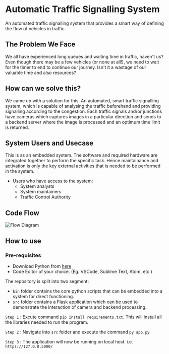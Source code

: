 # Automatic Traffic Signalling System

An automated traffic signalling system that provides a smart way of defining the flow of vehicles in traffic.

## The Problem We Face

We all have experienced long queues and waiting time in traffic, haven't us? Even though there may be a few vehicles (or none at all!), we need to wait for the timer to end to continue our journey. Isn't it a wastage of our valuable time and also resources?

## How can we solve this?

We came up with a solution for this. An automated, smart traffic signalling system, which is capable of analysing the traffic beforehand and providing signalling according to the congestion. Each traffic signals and/or junctions have cameras which captures images in a particular direction and sends to a backend server where the image is processed and an optimum time limit is returned.

## System Users and Usecase

This is as an embedded system. The software and required hardware are integrated together to perform the specific task. Hence maintainance and activation is only the key external activities that is needed to be performed in the system.

- Users who have access to the system:
    - System analysts
    - System maintainers
    - Traffic Control Authority

## Code Flow

![Flow Diagram](https://github.com/snehakumares/2021_IBM_Code_Challenge_AutomaticTrafficSystem/images/flow.png)

## How to use

### Pre-requisites
- Download Python from [here](https://www.python.org/downloads/)
- Code Editor of your choice. (Eg. VSCode, Sublime Text, Atom, etc.)

The repository is split into two segment:
- `bin` folder contains the core python scripts that can be embedded into a system for direct functioning.
- `src` folder contains a Flask application which can be used to demonstrate the interaction of camera and backend processing.

`Step 1` : Excute command ```pip install requirements.txt```. This will install all the libraries needed to run the program.

`Step 2` : Navigate into `src` folder and execute the command `py app.py`

`Step 3` : The application will now be running on local host. i.e. `https://127.0.0.5000/`